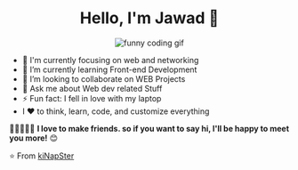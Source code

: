 <h1 align="center"> Hello, I'm Jawad 👋 </h1>

<p align="center"> <img src="https://pa1.narvii.com/5978/c50418c872032dc846a6af26459acd84a5153e79_hq.gif" alt="funny coding gif" /> </p>

- 👀 I'm currently focusing on web and networking
- 🌱 I’m currently learning Front-end Development
- 👯 I’m looking to collaborate on WEB Projects
- 💬 Ask me about Web dev related Stuff
- ⚡️ Fun fact: I fell in love with my laptop
- I ❤️ to think, learn, code, and customize everything

 👨🏽‍🤝‍👨🏼 <b>I love to make friends. so if you want to say hi, I'll be happy to meet you more!</b> 😊

⭐️ From [kiNapSter](https://github.com/kiNapSter)
